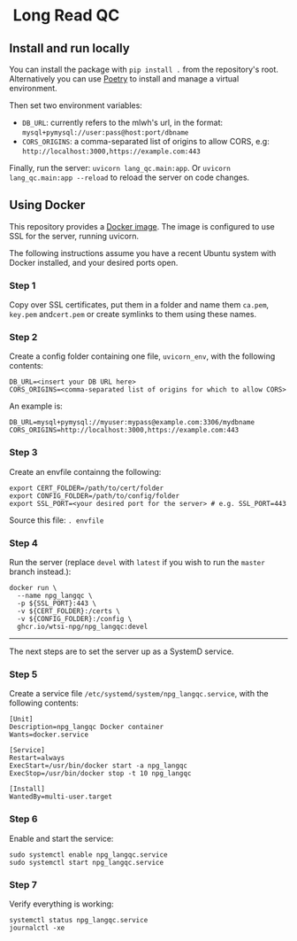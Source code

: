 #  Long Read QC

## Install and run locally

You can install the package with `pip install .` from the repository's root.
Alternatively you can use [Poetry](https://python-poetry.org/docs/basic-usage/#installing-dependencies)
to install and manage a virtual environment.

Then set two environment variables:

- `DB_URL`: currently refers to the mlwh's url, in the format: `mysql+pymysql://user:pass@host:port/dbname`
- `CORS_ORIGINS`: a comma-separated list of origins to allow CORS, e.g: `http://localhost:3000,https://example.com:443`

Finally, run the server: `uvicorn lang_qc.main:app`.
Or `uvicorn lang_qc.main:app --reload` to reload the server on code changes.

## Using Docker

This repository provides a [Docker image](https://github.com/wtsi-npg/npg_langqc/pkgs/container/npg_langqc).
The image is configured to use SSL for the server, running uvicorn.

The following instructions assume you have a recent Ubuntu system with Docker installed,
and your desired ports open.

### Step 1

Copy over SSL certificates, put them in a folder and name them `ca.pem`, `key.pem`
and`cert.pem` or create symlinks to them using these names.

### Step 2

Create a config folder containing one file, `uvicorn_env`, with the following contents:

```
DB_URL=<insert your DB URL here>
CORS_ORIGINS=<comma-separated list of origins for which to allow CORS>
```

An example is:

```
DB_URL=mysql+pymysql://myuser:mypass@example.com:3306/mydbname
CORS_ORIGINS=http://localhost:3000,https://example.com:443
```

### Step 3

Create an envfile containng the following:

```
export CERT_FOLDER=/path/to/cert/folder
export CONFIG_FOLDER=/path/to/config/folder
export SSL_PORT=<your desired port for the server> # e.g. SSL_PORT=443
```

Source this file: `. envfile`

### Step 4

Run the server (replace `devel` with `latest` if you wish to run the `master` branch
instead.):

```
docker run \
  --name npg_langqc \
  -p ${SSL_PORT}:443 \
  -v ${CERT_FOLDER}:/certs \
  -v ${CONFIG_FOLDER}:/config \
  ghcr.io/wtsi-npg/npg_langqc:devel
```

---------------------------------------------------------------------------------------------------

The next steps are to set the server up as a SystemD service.

### Step 5

Create a service file `/etc/systemd/system/npg_langqc.service`, with the following
contents:

```
[Unit]
Description=npg_langqc Docker container
Wants=docker.service

[Service]
Restart=always
ExecStart=/usr/bin/docker start -a npg_langqc
ExecStop=/usr/bin/docker stop -t 10 npg_langqc

[Install]
WantedBy=multi-user.target
```

### Step 6

Enable and start the service:

```
sudo systemctl enable npg_langqc.service
sudo systemctl start npg_langqc.service
```

### Step 7

Verify everything is working:

```
systemctl status npg_langqc.service
journalctl -xe
```
